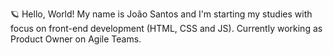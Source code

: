 🪐 Hello, World!
My name is João Santos and I'm starting my studies with focus on front-end development (HTML, CSS and JS).
Currently working as Product Owner on Agile Teams.

<!---
joaofsds/joaofsds is a ✨ special ✨ repository because its `README.md` (this file) appears on your GitHub profile.
You can click the Preview link to take a look at your changes.
--->
